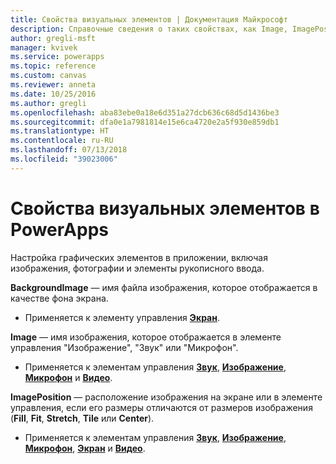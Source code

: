 ```yaml
---
title: Свойства визуальных элементов | Документация Майкрософт
description: Справочные сведения о таких свойствах, как Image, ImagePosition и BackgroundImage.
author: gregli-msft
manager: kvivek
ms.service: powerapps
ms.topic: reference
ms.custom: canvas
ms.reviewer: anneta
ms.date: 10/25/2016
ms.author: gregli
ms.openlocfilehash: aba83ebe0a18e6d351a27dcb636c68d5d1436be3
ms.sourcegitcommit: dfa0e1a7981814e15e6ca4720e2a5f930e859db1
ms.translationtype: HT
ms.contentlocale: ru-RU
ms.lasthandoff: 07/13/2018
ms.locfileid: "39023006"
---
```

# <a name="image-properties-in-powerapps"></a>Свойства визуальных элементов в PowerApps
Настройка графических элементов в приложении, включая изображения, фотографии и элементы рукописного ввода.

**BackgroundImage** — имя файла изображения, которое отображается в качестве фона экрана.

* Применяется к элементу управления **[Экран](control-screen.md)**.

**Image** — имя изображения, которое отображается в элементе управления "Изображение", "Звук" или "Микрофон".

* Применяется к элементам управления **[Звук](control-audio-video.md)**, **[Изображение](control-image.md)**, **[Микрофон](control-microphone.md)** и **[Видео](control-audio-video.md)**.

**ImagePosition** — расположение изображения на экране или в элементе управления, если его размеры отличаются от размеров изображения (**Fill**, **Fit**, **Stretch**, **Tile** или **Center**).

* Применяется к элементам управления **[Звук](control-audio-video.md)**, **[Изображение](control-image.md)**, **[Микрофон](control-microphone.md)**, **[Экран](control-screen.md)** и **[Видео](control-audio-video.md)**.

